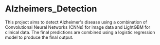 # Alzheimers_Detection


This project aims to detect Alzheimer's disease using a combination of Convolutional Neural Networks (CNNs) for image data and LightGBM for clinical data. The final predictions are combined using a logistic regression model to produce the final output.
